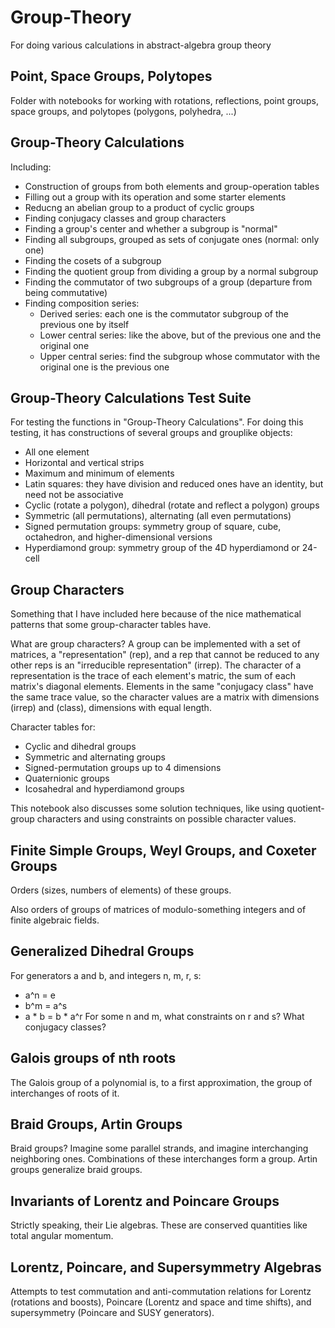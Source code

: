 # Group-Theory
For doing various calculations in abstract-algebra group theory

## Point, Space Groups, Polytopes
Folder with notebooks for working with rotations, reflections, point groups, space groups, and polytopes (polygons, polyhedra, ...)

## Group-Theory Calculations
Including:
- Construction of groups from both elements and group-operation tables
- Filling out a group with its operation and some starter elements
- Reducng an abelian group to a product of cyclic groups
- Finding conjugacy classes and group characters
- Finding a group's center and whether a subgroup is "normal"
- Finding all subgroups, grouped as sets of conjugate ones (normal: only one)
- Finding the cosets of a subgroup
- Finding the quotient group from dividing a group by a normal subgroup
- Finding the commutator of two subgroups of a group (departure from being commutative)
- Finding composition series:
  - Derived series: each one is the commutator subgroup of the previous one by itself
  - Lower central series: like the above, but of the previous one and the original one
  - Upper central series: find the subgroup whose commutator with the original one is the previous one

## Group-Theory Calculations Test Suite
For testing the functions in "Group-Theory Calculations". For doing this testing, it has constructions of several groups and grouplike objects:
- All one element
- Horizontal and vertical strips
- Maximum and minimum of elements
- Latin squares: they have division and reduced ones have an identity, but need not be associative
- Cyclic (rotate a polygon), dihedral (rotate and reflect a polygon) groups
- Symmetric (all permutations), alternating (all even permutations)
- Signed permutation groups: symmetry group of square, cube, octahedron, and higher-dimensional versions
- Hyperdiamond group: symmetry group of the 4D hyperdiamond or 24-cell

## Group Characters
Something that I have included here because of the nice mathematical patterns that some group-character tables have.

What are group characters? A group can be implemented with a set of matrices, a "representation" (rep), and a rep that cannot be reduced to any other reps is an "irreducible representation" (irrep). The character of a representation is the trace of each element's matric, the sum of each matrix's diagonal elements. Elements in the same "conjugacy class" have the same trace value, so the character values are a matrix with dimensions (irrep) and (class), dimensions with equal length.

Character tables for:
- Cyclic and dihedral groups
- Symmetric and alternating groups
- Signed-permutation groups up to 4 dimensions
- Quaternionic groups
- Icosahedral and hyperdiamond groups

This notebook also discusses some solution techniques, like using quotient-group characters and using constraints on possible character values.

## Finite Simple Groups, Weyl Groups, and Coxeter Groups
Orders (sizes, numbers of elements) of these groups.

Also orders of groups of matrices of modulo-something integers and of finite algebraic fields.

## Generalized Dihedral Groups
For generators a and b, and integers n, m, r, s:
- a^n = e
- b^m = a^s 
- a * b = b * a^r
For some n and m, what constraints on r and s? What conjugacy classes?

## Galois groups of nth roots
The Galois group of a polynomial is, to a first approximation, the group of interchanges of roots of it.

## Braid Groups, Artin Groups
Braid groups? Imagine some parallel strands, and imagine interchanging neighboring ones. Combinations of these interchanges form a group. Artin groups generalize braid groups.
	
## Invariants of Lorentz and Poincare Groups
Strictly speaking, their Lie algebras. These are conserved quantities like total angular momentum.

## Lorentz, Poincare, and Supersymmetry Algebras
Attempts to test commutation and anti-commutation relations for Lorentz (rotations and boosts), Poincare (Lorentz and space and time shifts), and supersymmetry (Poincare and SUSY generators).
